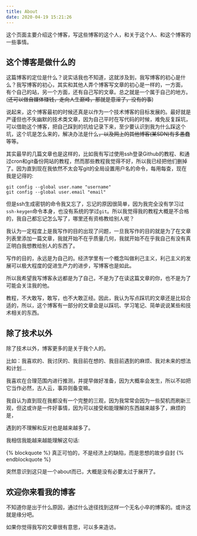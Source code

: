 ```yaml
---
title: About
date: 2020-04-19 15:21:26
---
```


这个页面主要介绍这个博客，写这些博客的这个人，和关于这个人、和这个博客的一些事情。


## 这个博客是做什么的

这篇博客的定位是什么？说实话我也不知道，这就涉及到，我写博客的初心是什么？我写博客的初心，其实和其他人弄个博客写文章的初心是一样的，一方面，
有个自己的站，另一个方面，还有自己写的文章。总之就是一个属于自己的地方。(~~还可以做自媒体赚钱，走向人生巅峰，那就是意淫了，没有的事~~)


说起来，这个博客最初的时候还真是以作为一个技术博客的目标发展的。最好就是严谨但也不失幽默的技术类文章，因为自己平时在写代码的时候，难免反复踩坑，可以借助这个博客，把自己踩到的坑给记录下来，至少要认识到我为什么踩这个坑，这个坑是怎么来的，解决办法是什么~~，以及网上的其他博客(某SDN)有多愚蠢~~等等。

其实最早的几篇文章也是这样的，比如我有写过使用ssh登录Github的教程、和通过cron和git备份网站的教程，然而那些教程我觉得不好，所以我已经把他们删掉了。因为直到现在我依然不太会写git的全局设置用户名的命令，每用每查，现在我是记得的:

```
git config --global user.name "username"
git config --global user.email "email"
```

但是ssh生成密钥的命令我又忘了，忘记的原因很简单，因为我完全没有学习过`ssh-keygen`命令本身，也没有系统的学过`git`。所以我觉得我的教程大概是不合格的，我自己都忘记怎么写了，哪里还有资格教给别人呢？ 

我认为一定程度上是我写作的目的出现了问题，一旦我写作的目的就是为了在文章列表里添加一篇文章，我就开始不在乎质量几何，我就开始不在乎我自己有没有真正明白我想教给别人的东西了。

写作的目的，永远是为自己的。经济学里有一个概念叫做利己主义，利己主义的发展可以极大程度的促进生产力的进步，写博客也是如此。

所以我希望我写博客永远都是为了自己，不是为了在读这篇文章的你，也不是为了可能会关注我的他。

教程，不大敢写，敢写，也不大敢正经。因此，我认为写点踩坑的文章还是比较合适的，所以，这个博客有一部分的文章会是以踩坑、学习笔记、简单说说某些和技术相关的东西。

## 除了技术以外

除了技术以外，博客更多的是关于我个人的。

比如：我喜欢的、我讨厌的、我目前在想的、我目前遇到的麻烦、我对未来的想法和计划...

我喜欢在合理范围内进行推测，并提早做好准备，因为大概率会发生，所以不如把它当作必然，古人云，事异则备变嘛。

我自认为直到现在我都没有一个完整的三观，因为我常常会因为一些契机而刷新三观，但这或许是一件好事情，因为可以接受和能理解的东西越来越多了，麻烦的是，

遇到的不理解和反对也是越来越多了。

我相信我能越来越能理解这句话:

{% blockquote %}
真正可怕的，不是经济上的缺陷，而是思想的故步自封
{% endblockquote %}

突然意识到这只是一个about而已，大概是没有必要太过于展开了。


## 欢迎你来看我的博客

不知道你是出于什么原因，通过什么途径找到这样一个无名小卒的博客的。或许这就是缘分吧。

如果你觉得我写的文章很有意思，可以多来造访。